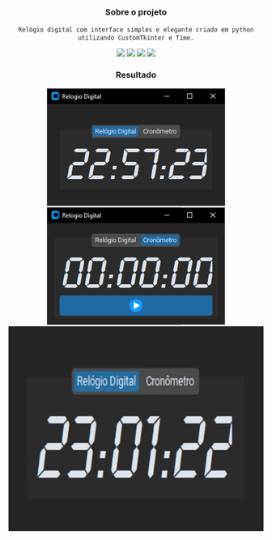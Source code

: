 <div align="center">
  
  ### Sobre o projeto
    Relógio digital com interface simples e elegante criado em python utilizando CustomTkinter e Time.
  [![](https://img.shields.io/badge/Python-3776AB?style=for-the-badge&logo=python&logoColor=white)](https://www.python.org/)
  [![](https://img.shields.io/badge/Customtkinter-V.5.1.2-blue?style=for-the-badge&logo=python&logoColor=white)](https://github.com/TomSchimansky/CustomTkinter)
    [![](https://img.shields.io/badge/Pillow-V.10.0.1-blue?style=for-the-badge&logo=python&logoColor=white)](https://github.com/python-pillow/Pillow)
  [![](https://img.shields.io/badge/Time-V.3.11.0-blue?style=for-the-badge&logo=python&logoColor=white)](https://docs.python.org/pt-br/3/library/time.html)

  ### Resultado
  <div>
    <img src="img/interface p1.png" type="image/png" alt="Interface p2" >
    <img src="img/interface p2.png" type="image/png" alt="Interface p2" >
    <img src="img/Relogio-Digital.gif" type="image/gif" alt="Qrcode_Bit gif" height=405><br>
  </div>
</div>
